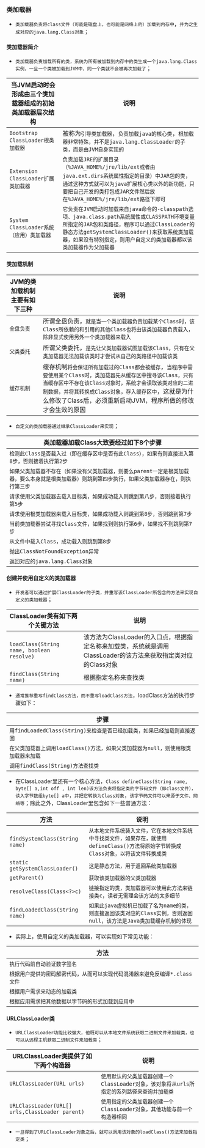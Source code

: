 ### 类加载器
+ `类加载器负责将class文件（可能是磁盘上，也可能是网络上的）加载到内存中`，`并为之生成对应的java.lang.Class对象`；
#### 类加载器简介
+ `类加载器负责加载所有的类，系统为所有被加载到内存中的类生成一个java.lang.Class实例，一旦一个类被加载到JVM中，同一个类就不会被再次加载了`；

|当JVM启动时会形成由三个类加载器组成的初始类加载器层次结构|说明|
|------|-------|
|`Bootstrap ClassLoader根类加载器`|被称为`引导类加载器`，`负责加载java的核心类`，`根加载器非常特殊，并不是java.lang.ClassLoader的子类，而是由JVM自身实现的`|
|`Extension ClassLoader扩展类加载器`|`负责加载JRE的扩展目录（%JAVA_HOME%/jre/lib/ext或者由java.ext.dirs系统属性指定的目录）中JAR包的类`，`通过这种方式就可以为java扩展核心类以外的新功能，只要把自己开发的类打包成JAR文件然后放在%JAVA_HOME%/jre/lib/ext路径下即可`|
|`System ClassLoader系统（应用）类加载器`|`它负责在JVM启动时加载来自java命令的-classpath选项、java.class.path系统属性或CLASSPATH环境变量所指定的JAR包和类路径，程序可以通过ClassLoader的静态方法getSystemClassLoader()来获取系统类加载器，如果没有特别指定，则用户自定义的类加载器都以该类加载器作为父加载器`|

#### 类加载机制

|JVM的类加载机制主要有如下三种|说明|
|------|------|
|`全盘负责`|所谓全盘负责，`就是当一个类加载器负责加载某个Class时，该Class所依赖的和引用的其他Class也将由该类加载器负责载入，除非显式使用另外一个类加载器来载入`|
|`父类委托`|所谓父类委托，`是先让父类加载器试图加载该Class，只有在父类加载器无法加载该类时才尝试从自己的类路径中加载该类`|
|`缓存机制`|缓存机制`将会保证所有加载过的Class都会被缓存`，`当程序中需要使用某个Class时，类加载器先从缓存区中搜寻该Class，只有当缓存区中不存在该Class对象时，系统才会读取该类对应的二进制数据，并将其转换成Class对象，存入缓存区中`，这就是为什么修改了Class后，必须重新启动JVM，程序所做的修改才会生效的原因|

+ `自定义的类加载器通过继承ClassLoader来实现`；

|类加载器加载Class大致要经过如下8个步骤|
|------|
|`检测此Class是否载入过（即在缓存区中是否有此Class），如果有则直接进入第8步，否则接着执行第2步`|
|`如果父类加载器不存在（如果没有父类加载器，则要么parent一定是根类加载器，要么本身就是根类加载器）则跳到第四步执行，如果父类加载器存在，则执行第三步`|
|`请求使用父类加载器去载入目标类，如果成功载入则跳到第八步，否则接着执行第5步`|
|`请求使用根类加载器来载入目标类，如果成功载入则跳到第8步，否则跳到第7步`|
|`当前类加载器尝试寻找Class文件，如果找到则执行第6步，如果找不到跳到第7步`|
|`从文件中载入Class，成功载入则跳到第8步`|
|`抛出ClassNotFoundException异常`|
|`返回对应的java.lang.Class对象`|

#### 创建并使用自定义的类加载器

+ `开发者可以通过扩展ClassLoader的子类，并重写该ClassLoader所包含的方法来实现自定义的类加载器`；

|ClassLoader类有如下两个关键方法|说明|
|------|------|
|`loadClass(String name, boolean resolve)`|该方法为ClassLoader的入口点，根据指定名称来加载类，系统就是调用ClassLoader的该方法来获取指定类对应的Class对象|
|`findClass(String name)`|根据指定名称来查找类|

+ `通常推荐重写findClass方法，而不重写loadClass方法`，loadClass方法的执行步骤如下：

|步骤|
|------|
|`用findLoadedClass(String)来检查是否已经加载类，如果已经加载则直接返回`|
|`在父类加载器上调用loadClass()方法，如果父类加载器为null，则使用根类加载器来加载`|
|`调用findClass(String)方法查找类`|

+ 在ClassLoader里还有一个核心方法，`Class defineClass(String name, byte[] a,int off , int len)该方法负责将指定类的字节码文件（即class文件），读入字节数组byte[] a中`，`并把它转换为Class对象`，`该字节码文件可以来源于文件、网络等`；除此之外，ClassLoader里包含如下一些普通方法：

|方法|说明|
|------|------|
|`findSystemClass(String name)`|`从本地文件系统装入文件，它在本地文件系统中寻找类文件，如果存在，就使用defineClass()方法将原始字节转换成Class对象，以将该文件转换成类`|
|`static getSystemClassLoader()`|`这是静态方法，用于返回系统类加载器`|
|`getParent()`|`获取该类加载器的父类加载器`|
|`resolveClass(Class<?>c)`|`链接指定的类，类加载器可以使用此方法来链接类c，读者无需理会该方法的太多细节`|
|`findLoadedClass(String name)`|`如果此java虚拟机已加载了名为name的类，则直接返回该类对应的Class实例，否则返回null，该方法是Java类加载缓存机制的体现`|

+ 实际上，使用自定义的类加载器，可以实现如下常见功能：

|方法|
|------|
|`执行代码前自动验证数字签名`|
|`根据用户提供的密码解密代码，从而可以实现代码混淆器来避免反编译*.class文件`|
|`根据用户需求来动态的加载类`|
|`根据应用需求把其他数据以字节码的形式加载到应用中`|

#### URLClassLoader类

+ `URLClassLoader功能比较强大，他既可以从本地文件系统获取二进制文件来加载类，也可以从远程主机获取二进制文件来加载类`；

|URLClassLoader类提供了如下两个构造器|说明|
|------|------|
|`URLClassLoader(URL urls)`|`使用默认的父类加载器创建一个ClassLoader对象，该对象将从urls所指定的系列路径来查询并加载类`|
|`URLClassLoader(URL[] urls,ClassLoader parent)`|`使用指定的父类加载器创建一个ClassLoader对象，其他功能与前一个构造器相同`|

+ `一旦得到了URLClassLoader对象之后，就可以调用该对象的loadClass()方法来加载指定类`；
